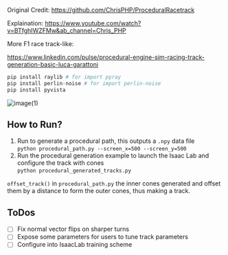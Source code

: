 Original Credit: 
https://github.com/ChrisPHP/ProceduralRacetrack

Explaination:
https://www.youtube.com/watch?v=BTfghIWZFMw&ab_channel=Chris_PHP




More F1 race track-like:

https://www.linkedin.com/pulse/procedural-engine-sim-racing-track-generation-basic-luca-garattoni

```python
pip install raylib # for import pyray
pip install perlin-noise # for import perlin-noise
pip install pyvista
```

![image(1)](https://github.com/user-attachments/assets/22aa3e5c-01a9-4cbe-b138-372fb1ec39c3)


## How to Run?

1. Run to generate a procedural path, this outputs a `.npy` data file </br>
```python procedural_path.py --screen_x=500 --screen_y=500```
2. Run the procedural generation example to launch the Isaac Lab and configure the track with cones </br>
```python procedural_generated_tracks.py```

`offset_track()` in `procedural_path.py` the inner cones generated and offset them by a distance to form the outer cones, thus making a track.


## ToDos
- [ ] Fix normal vector flips on sharper turns
- [ ] Expose some parameters for users to tune track parameters
- [ ] Configure into IsaacLab training scheme
